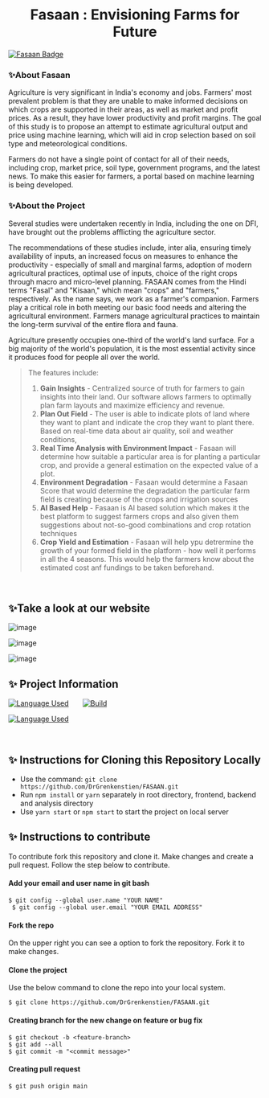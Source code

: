 <h1 align="center"> Fasaan : Envisioning Farms for Future</h1>
<p align="center">
<!--<img width="25%" src="" alt="logo">-->
</p>


[![Fasaan Badge](https://img.shields.io/badge/Project-Fasaan-orange?style=for-the-badge&logo=github)](https://github.com/DrGrenkenstien/FASAAN)

### :sparkles:About Fasaan
Agriculture is very significant in India's economy and jobs. Farmers' most prevalent problem is that they are unable to make informed decisions on which crops are supported in their areas, as well as market and profit prices. As a result, they have lower productivity and profit margins. The goal of this study is to propose an attempt to estimate agricultural output and price using machine learning, which will aid in crop selection based on soil type and meteorological conditions.

Farmers do not have a single point of contact for all of their needs, including crop, market price, soil type, government programs, and the latest news. To make this easier for farmers, a portal based on machine learning is being developed.
 
### :sparkles:About the Project 
Several studies were undertaken recently in India, including the one on DFI, have brought out the problems afflicting the agriculture sector. 

The recommendations of these studies include, inter alia, ensuring timely availability of inputs, an increased focus on measures to enhance the productivity - especially of small and marginal farms, adoption of modern agricultural practices, optimal use of inputs, choice of the right crops through macro and micro-level planning. FASAAN comes from the Hindi terms "Fasal" and "Kisaan," which mean "crops" and "farmers," respectively. As the name says, we work as a farmer's companion. Farmers play a critical role in both meeting our basic food needs and altering the agricultural environment. Farmers manage agricultural practices to maintain the long-term survival of the entire flora and fauna. 

Agriculture presently occupies one-third of the world's land surface. For a big majority of the world's population, it is the most essential activity since it produces food for people all over the world.

>
> The features include:
> 1. **Gain Insights** - Centralized source of truth for farmers to gain insights into their land. Our software allows farmers to optimally plan farm layouts and maximize efficiency and revenue.
> 2. **Plan Out Field** - The user is able to indicate plots of land where they want to plant and indicate the crop they want to plant there. Based on real-time data about air quality, soil and weather conditions,
> 3. **Real Time Analysis with Environment Impact** - Fasaan will determine how suitable a particular area is for planting a particular crop, and provide a general estimation on the expected value of a plot.
> 4. **Environment Degradation** - Fasaan would determine a Fasaan Score that would determine the degradation the particular farm field is creating because of the crops and irrigation sources
> 5. **AI Based Help** - Fasaan is AI based solution which makes it the best platform to suggest farmers crops and also given them suggestions about not-so-good combinations and crop rotation techniques
> 6. **Crop Yield and Estimation** - Fasaan will help ypu detrermine the growth of your formed field in the platform - how well it performs in all the 4 seasons.  This would help the farmers know about the estimated cost anf fundings to be taken beforehand.

<br>

## :sparkles:Take a look at our website 
<p align="center">

![image](https://user-images.githubusercontent.com/72455881/231967580-2790cbbe-1a09-4f5b-b5e6-f23945952e07.png)

![image](https://user-images.githubusercontent.com/72455881/231967651-25d55bc4-de53-48c7-8429-def3feaf4083.png)

![image](https://user-images.githubusercontent.com/72455881/231967846-acc35dc0-3235-4c21-8606-46e2d4d4bba5.png)


</p>

## :sparkles: Project Information
[![Language Used](https://img.shields.io/badge/FrontEnd-HTML,%20CSS,%20JavaScript,%20JQuery,%20React-blue)](https://github.com/hariketsheth/Fasaan)&nbsp;&nbsp;&nbsp;&nbsp;&nbsp;&nbsp;
[![Build](https://img.shields.io/badge/build-passing-green)](https://github.com/hariketsheth/Fasaan)

[![Language Used](https://img.shields.io/badge/Backend-JavaScript,%20NodeJS,%20TypeScript-red)](https://github.com/hariketsheth/Fasaan)&nbsp;&nbsp;&nbsp;&nbsp;&nbsp;&nbsp;

<br>

## :sparkles: Instructions for Cloning this Repository Locally
- Use the command: `git clone https://github.com/DrGrenkenstien/FASAAN.git`
- Run `npm install` or `yarn` separately in root directory, frontend, backend and analysis directory
- Use `yarn start` or `npm start` to start the project on local server



## :sparkles: Instructions to contribute 

To contribute fork this repository and clone it. Make changes and create a pull request. Follow the step below to contribute.

#### Add your email and user name in git bash 
`$ git config --global user.name "YOUR NAME"`
<br>
` $ git config --global user.email "YOUR EMAIL ADDRESS"`

#### Fork the repo
On the upper right you can see a option to fork the repository. Fork it to make changes. 

#### Clone the project
Use the below command to clone the repo into your local system.

` $ git clone https://github.com/DrGrenkenstien/FASAAN.git `

#### Creating branch for the new change on feature or bug fix
`$ git checkout -b <feature-branch>`<br>
`$ git add --all`<br>
`$ git commit -m "<commit message>"`<br>

#### Creating pull request
`$ git push origin main`

